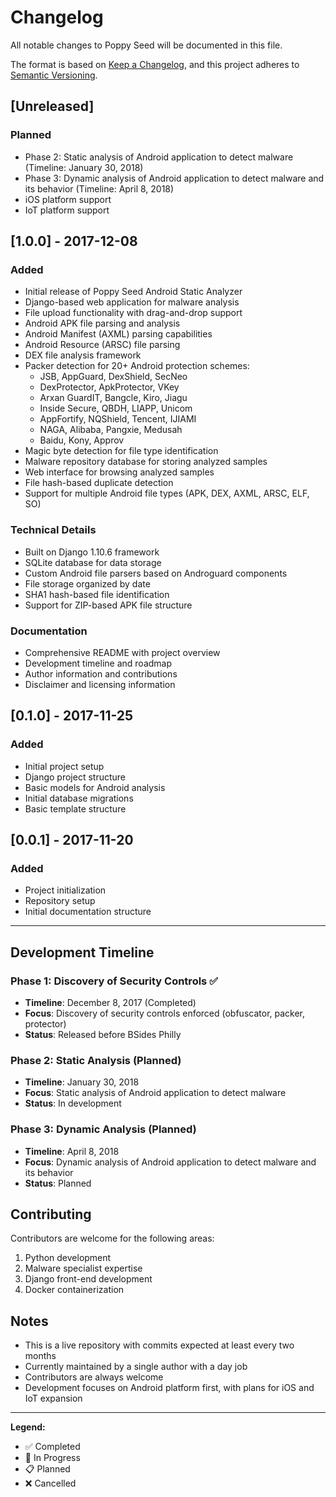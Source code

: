 # Changelog

All notable changes to Poppy Seed will be documented in this file.

The format is based on [Keep a Changelog](https://keepachangelog.com/en/1.0.0/),
and this project adheres to [Semantic Versioning](https://semver.org/spec/v2.0.0.html).

## [Unreleased]

### Planned
- Phase 2: Static analysis of Android application to detect malware (Timeline: January 30, 2018)
- Phase 3: Dynamic analysis of Android application to detect malware and its behavior (Timeline: April 8, 2018)
- iOS platform support
- IoT platform support

## [1.0.0] - 2017-12-08

### Added
- Initial release of Poppy Seed Android Static Analyzer
- Django-based web application for malware analysis
- File upload functionality with drag-and-drop support
- Android APK file parsing and analysis
- Android Manifest (AXML) parsing capabilities
- Android Resource (ARSC) file parsing
- DEX file analysis framework
- Packer detection for 20+ Android protection schemes:
  - JSB, AppGuard, DexShield, SecNeo
  - DexProtector, ApkProtector, VKey
  - Arxan GuardIT, Bangcle, Kiro, Jiagu
  - Inside Secure, QBDH, LIAPP, Unicom
  - AppFortify, NQShield, Tencent, IJIAMI
  - NAGA, Alibaba, Pangxie, Medusah
  - Baidu, Kony, Approv
- Magic byte detection for file type identification
- Malware repository database for storing analyzed samples
- Web interface for browsing analyzed samples
- File hash-based duplicate detection
- Support for multiple Android file types (APK, DEX, AXML, ARSC, ELF, SO)

### Technical Details
- Built on Django 1.10.6 framework
- SQLite database for data storage
- Custom Android file parsers based on Androguard components
- File storage organized by date
- SHA1 hash-based file identification
- Support for ZIP-based APK file structure

### Documentation
- Comprehensive README with project overview
- Development timeline and roadmap
- Author information and contributions
- Disclaimer and licensing information

## [0.1.0] - 2017-11-25

### Added
- Initial project setup
- Django project structure
- Basic models for Android analysis
- Initial database migrations
- Basic template structure

## [0.0.1] - 2017-11-20

### Added
- Project initialization
- Repository setup
- Initial documentation structure

---

## Development Timeline

### Phase 1: Discovery of Security Controls ✅
- **Timeline**: December 8, 2017 (Completed)
- **Focus**: Discovery of security controls enforced (obfuscator, packer, protector)
- **Status**: Released before BSides Philly

### Phase 2: Static Analysis (Planned)
- **Timeline**: January 30, 2018
- **Focus**: Static analysis of Android application to detect malware
- **Status**: In development

### Phase 3: Dynamic Analysis (Planned)
- **Timeline**: April 8, 2018
- **Focus**: Dynamic analysis of Android application to detect malware and its behavior
- **Status**: Planned

## Contributing

Contributors are welcome for the following areas:
1. Python development
2. Malware specialist expertise
3. Django front-end development
4. Docker containerization

## Notes

- This is a live repository with commits expected at least every two months
- Currently maintained by a single author with a day job
- Contributors are always welcome
- Development focuses on Android platform first, with plans for iOS and IoT expansion

---

**Legend:**
- ✅ Completed
- 🚧 In Progress
- 📋 Planned
- ❌ Cancelled
